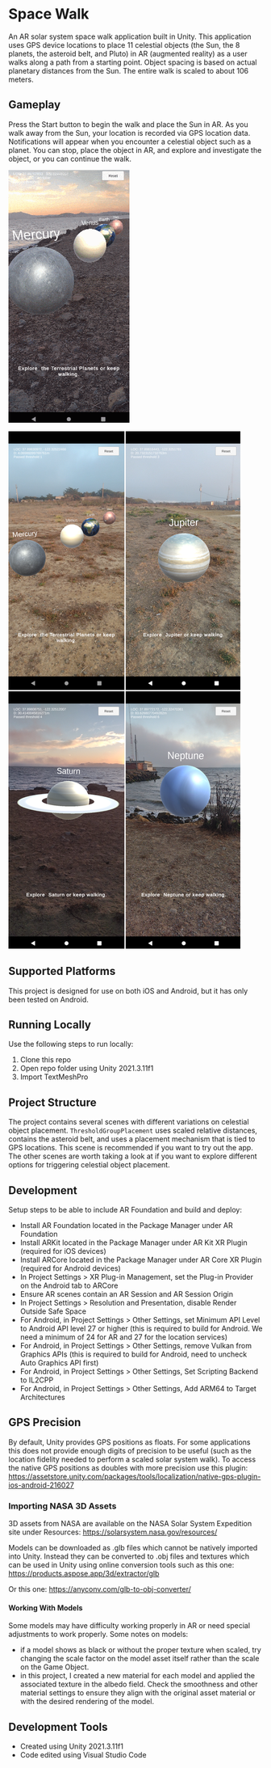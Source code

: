 # Space Walk
An AR solar system space walk application built in Unity. This application uses GPS device locations to place 11 celestial objects (the Sun, the 8 planets, the asteroid belt, and Pluto) in AR (augmented reality) as a user walks along a path from a starting point. Object spacing is based on actual planetary distances from the Sun. The entire walk is scaled to about 106 meters.

## Gameplay
Press the Start button to begin the walk and place the Sun in AR. As you walk away from the Sun, your location is recorded via GPS location data. Notifications will appear when you encounter a celestial object such as a planet. You can stop, place the object in AR, and explore and investigate the object, or you can continue the walk.

![Space Walk gameplay](https://github.com/mklewandowski/ar-space-walk/blob/main/Assets/Images/gameplay.gif?raw=true)

![Space Walk gameplay](https://github.com/mklewandowski/ar-space-walk/blob/main/Assets/Images/screenshot.png?raw=true)

## Supported Platforms
This project is designed for use on both iOS and Android, but it has only been tested on Android.

## Running Locally
Use the following steps to run locally:
1. Clone this repo
2. Open repo folder using Unity 2021.3.11f1
3. Import TextMeshPro

## Project Structure
The project contains several scenes with different variations on celestial object placement. `ThresholdGroupPlacement` uses scaled relative distances, contains the asteroid belt, and uses a placement mechanism that is tied to GPS locations. This scene is recommended if you want to try out the app. The other scenes are worth taking a look at if you want to explore different options for triggering celestial object placement.

## Development
Setup steps to be able to include AR Foundation and build and deploy:
- Install AR Foundation located in the Package Manager under AR Foundation
- Install ARKit located in the Package Manager under AR Kit XR Plugin (required for iOS devices)
- Install ARCore located in the Package Manager under AR Core XR Plugin (required for Android devices)
- In Project Settings > XR Plug-in Management, set the Plug-in Provider on the Android tab to ARCore
- Ensure AR scenes contain an AR Session and AR Session Origin
- In Project Settings > Resolution and Presentation, disable Render Outside Safe Space
- For Android, in Project Settings > Other Settings, set Minimum API Level to Android API level 27 or higher (this is required to build for Android. We need a minimum of 24 for AR and 27 for the location services)
- For Android, in Project Settings > Other Settings, remove Vulkan from Graphics APIs (this is required to build for Android, need to uncheck Auto Graphics API first)
- For Android, in Project Settings > Other Settings, Set Scripting Backend to IL2CPP
- For Android, in Project Settings > Other Settings, Add ARM64 to Target Architectures

## GPS Precision
By default, Unity provides GPS positions as floats. For some applications this does not provide enough digits of precision to be useful (such as the location fidelity needed to perform a scaled solar system walk). To access the native GPS positions as doubles with more precision use this plugin:
https://assetstore.unity.com/packages/tools/localization/native-gps-plugin-ios-android-216027

### Importing NASA 3D Assets
3D assets from NASA are available on the NASA Solar System Expedition site under Resources:
https://solarsystem.nasa.gov/resources/

Models can be downloaded as .glb files which cannot be natively imported into Unity. Instead they can be converted to .obj files and textures which can be used in Unity using online conversion tools such as this one:
https://products.aspose.app/3d/extractor/glb

Or this one: https://anyconv.com/glb-to-obj-converter/

#### Working With Models
Some models may have difficulty working properly in AR or need special adjustments to work properly. Some notes on models:
- if a model shows as black or without the proper texture when scaled, try changing the scale factor on the model asset itself rather than the scale on the Game Object.
- in this project, I created a new material for each model and applied the associated texture in the albedo field. Check the smoothness and other material settings to ensure they align with the original asset material or with the desired rendering of the model.

## Development Tools
- Created using Unity 2021.3.11f1
- Code edited using Visual Studio Code
